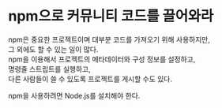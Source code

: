 # npm으로 커뮤니티 코드를 끌어와라

npm은 중요한 프로젝트이며 대부분 코드를 가져오기 위해 사용하지만,  
그 외에도 할 수 있는 일이 많다.  
npm을 이용해서 프로젝트의 메타데이터와 구성 정보를 설정하고,  
명령줄 스트립트를 실행하고,  
다른 사람들이 쓸 수 있도록 프로젝트를 게시할 수도 있다.  

npm을 사용하려면 Node.js를 설치해야 한다.  